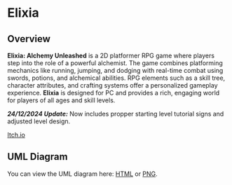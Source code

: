 # Elixia

## Overview
**Elixia: Alchemy Unleashed** is a 2D platformer RPG game where players step into the role of a powerful alchemist. The game combines platforming mechanics like running, jumping, and dodging with real-time combat using swords, potions, and alchemical abilities. RPG elements such as a skill tree, character attributes, and crafting systems offer a personalized gameplay experience. **Elixia** is designed for PC and provides a rich, engaging world for players of all ages and skill levels.

***24/12/2024 Update:*** Now includes propper starting level tutorial signs and adjusted level design. 

[Itch.io](https://nikita-barak.itch.io/elixia-core)

## UML Diagram

You can view the UML diagram here: [HTML](https://nikita-barak.github.io/Elixia/docs/index.html) or [PNG](https://github.com/Nikita-Barak/Elixia/blob/main/docs/Overview.png).
